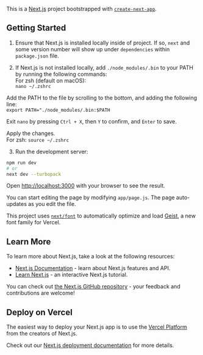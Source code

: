 This is a [Next.js](https://nextjs.org) project bootstrapped with [`create-next-app`](https://github.com/vercel/next.js/tree/canary/packages/create-next-app).

## Getting Started

1) Ensure that Next.js is installed locally inside of project. If so, `next` and some version number will show up under `dependencies` within `package.json` file.


2) If Next.js is not installed locally, add `./node_modules/.bin` to your PATH by running the following commands:<br/>
For zsh (default on macOS):<br/>
`nano ~/.zshrc`

  Add the PATH to the file by scrolling to the bottom, and adding the following line:<br/>
  `export PATH="./node_modules/.bin:$PATH`

  Exit `nano` by pressing `Ctrl + X`, then `Y` to confirm, and `Enter` to save.

  Apply the changes.<br/>
  For zsh: `source ~/.zshrc`


3) Run the development server:
```bash
npm run dev
# or
next dev --turbopack
```

Open [http://localhost:3000](http://localhost:3000) with your browser to see the result.

You can start editing the page by modifying `app/page.js`. The page auto-updates as you edit the file.

This project uses [`next/font`](https://nextjs.org/docs/app/building-your-application/optimizing/fonts) to automatically optimize and load [Geist](https://vercel.com/font), a new font family for Vercel.

## Learn More

To learn more about Next.js, take a look at the following resources:

- [Next.js Documentation](https://nextjs.org/docs) - learn about Next.js features and API.
- [Learn Next.js](https://nextjs.org/learn) - an interactive Next.js tutorial.

You can check out [the Next.js GitHub repository](https://github.com/vercel/next.js) - your feedback and contributions are welcome!

## Deploy on Vercel

The easiest way to deploy your Next.js app is to use the [Vercel Platform](https://vercel.com/new?utm_medium=default-template&filter=next.js&utm_source=create-next-app&utm_campaign=create-next-app-readme) from the creators of Next.js.

Check out our [Next.js deployment documentation](https://nextjs.org/docs/app/building-your-application/deploying) for more details.
